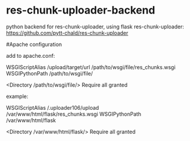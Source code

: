 # res-chunk-uploader-backend
python backend for res-chunk-uploader, using flask
res-chunk-uploader: https://github.com/pytt-chald/res-chunk-uploader


#Apache configuration

add to apache.conf:

WSGIScriptAlias /upload/target/url /path/to/wsgi/file/res_chunks.wsgi
WSGIPythonPath /path/to/wsgi/file/

  <Directory /path/to/wsgi/file/>
        <Files res_chunks.wsgi>
                Require all granted
        </Files>
  </Directory>



example:

WSGIScriptAlias /.uploader106/upload /var/www/html/flask/res_chunks.wsgi
WSGIPythonPath /var/www/html/flask

  <Directory /var/www/html/flask/>
        <Files res_chunks.wsgi>
                Require all granted
        </Files>
  </Directory>

